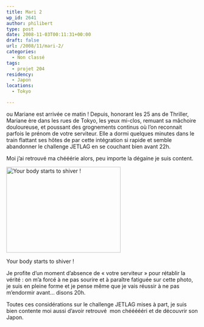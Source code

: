 ```yaml
---
title: Mari 2
wp_id: 2641
author: philibert
type: post
date: 2008-11-03T00:11:31+00:00
draft: false
url: /2008/11/mari-2/
categories:
  - Non classé
tags:
  - projet 204
residency:
  - Japon
locations:
  - Tokyo

---
```

ou Mariane est arrivée ce matin ! Depuis, honorant les 25 ans de Thriller, Mariane ère dans les rues de Tokyo, les yeux mi-clos, remuant sa mâchoire douloureuse, et poussant des grognements continus où l&rsquo;on reconnait parfois le prénom de votre serviteur. Elle a dormi quelques minutes dans le train flattant ses hôtes de par cette intégration si rapide et semble abandonner le challenge JETLAG en se couchant bien avant 22h.

Moi j&rsquo;ai retrouvé ma chééérie alors, peu importe la dégaine je suis content.

<div id="attachment_503" class="wp-caption aligncenter" style="max-width: 300px">
  <a href="http://benmerde.com/wp-content/uploads/photo-12.jpg"><img class="size-medium wp-image-503" title="photo-12" src="http://benmerde.com/wp-content/uploads/photo-12-300x225.jpg" alt="Your body starts to shiver !" width="300" height="225" /></a>
  
  <p class="wp-caption-text">
    Your body starts to shiver !
  </p>
</div>

Je profite d&rsquo;un moment d&rsquo;absence de « votre serviteur » pour rétablir la vérité : on m&rsquo;a forcé à ne pas sourire et à paraître fatiguée sur cette photo, je suis en pleine forme et je pense même que je vais réussir à ne pas m&rsquo;endormir avant&#8230; disons 20h.
  
Toutes ces considérations sur le challenge JETLAG mises à part, je suis bien contente moi aussi d&rsquo;avoir retrouvé  mon chéééééri et de découvrir son Japon.